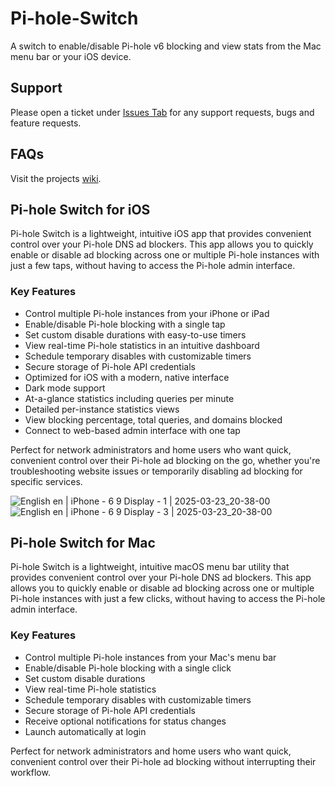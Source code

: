 # Pi-hole-Switch
A switch to enable/disable Pi-hole v6 blocking and view stats from the Mac menu bar or your iOS device.

## Support
Please open a ticket under [Issues Tab](https://github.com/cyclistguy/Pi-hole-Switch/issues) for any support requests, bugs and feature requests.

## FAQs
Visit the projects [wiki](https://github.com/cyclistguy/Pi-hole-Switch/wiki).

## Pi-hole Switch for iOS
Pi-hole Switch is a lightweight, intuitive iOS app that provides convenient control over your Pi-hole DNS ad blockers. This app allows you to quickly enable or disable ad blocking across one or multiple Pi-hole instances with just a few taps, without having to access the Pi-hole admin interface.
### Key Features
- Control multiple Pi-hole instances from your iPhone or iPad
- Enable/disable Pi-hole blocking with a single tap
- Set custom disable durations with easy-to-use timers
- View real-time Pi-hole statistics in an intuitive dashboard
- Schedule temporary disables with customizable timers
- Secure storage of Pi-hole API credentials
- Optimized for iOS with a modern, native interface
- Dark mode support
- At-a-glance statistics including queries per minute
- Detailed per-instance statistics views
- View blocking percentage, total queries, and domains blocked
- Connect to web-based admin interface with one tap

Perfect for network administrators and home users who want quick, convenient control over their Pi-hole ad blocking on the go, whether you're troubleshooting website issues or temporarily disabling ad blocking for specific services.

![English  en  | iPhone - 6 9  Display - 1 | 2025-03-23_20-38-00](https://github.com/user-attachments/assets/268cf676-ed81-4c35-87a6-1b07f9d24507)
![English  en  | iPhone - 6 9  Display - 3 | 2025-03-23_20-38-00](https://github.com/user-attachments/assets/d2250b2c-860b-4920-addd-a04965a869ee)


## Pi-hole Switch for Mac
Pi-hole Switch is a lightweight, intuitive macOS menu bar utility that provides convenient control over your Pi-hole DNS ad blockers. This app allows you to quickly enable or disable ad blocking across one or multiple Pi-hole instances with just a few clicks, without having to access the Pi-hole admin interface.
### Key Features
- Control multiple Pi-hole instances from your Mac's menu bar
- Enable/disable Pi-hole blocking with a single click
- Set custom disable durations
- View real-time Pi-hole statistics
- Schedule temporary disables with customizable timers
- Secure storage of Pi-hole API credentials
- Receive optional notifications for status changes
- Launch automatically at login
  
Perfect for network administrators and home users who want quick, convenient control over their Pi-hole ad blocking without interrupting their workflow.
